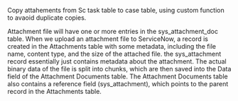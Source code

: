 Copy attahements from Sc task  table to case table, using custom function to avaoid duplicate copies.

Attachment file will have one or more entries in the sys_attachment_doc table.
When we upload an attachment file to ServiceNow, a record is created in the Attachments table with some metadata, including the file name,
content type, and the size of the attached file.
the sys_attachment record essentially just contains metadata about the attachment. 
The actual binary data of the file is split into chunks, which are then saved into the Data field of the Attachment Documents table. 
The Attachment Documents table also contains a reference field (sys_attachment), which points to the parent record in the Attachments table. 



